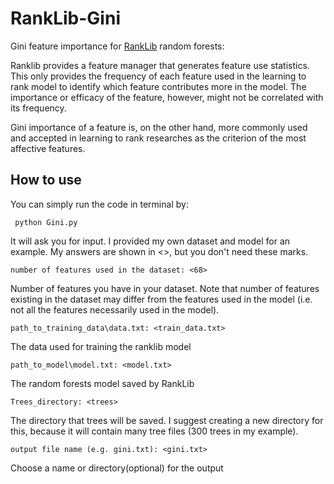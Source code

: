 # RankLib-Gini
Gini feature importance for [RankLib](https://sourceforge.net/p/lemur/wiki/RankLib/) random forests:

Ranklib provides a feature manager that generates feature use statistics. This only provides the frequency of each feature used in the learning to rank model to identify which feature contributes more in the model. The importance or efficacy of the feature, however, might not be correlated with its frequency.

Gini importance of a feature is, on the other hand, more commonly used and accepted in learning to rank researches as the criterion of the most affective features.

## How to use

You can simply run the code in terminal by:
     
     python Gini.py

It will ask you for input. I provided my own dataset and model for an example. My answers are shown in <>, but you don't need these marks.

    number of features used in the dataset: <68>

Number of features you have in your dataset. Note that number of features existing in the dataset may differ from the features used in the model (i.e. not all the features necessarily used in the model).


    path_to_training_data\data.txt: <train_data.txt>

The data used for training the ranklib model
      
    path_to_model\model.txt: <model.txt>
    
The random forests model saved by RankLib
    
    Trees_directory: <trees>

The directory that trees will be saved. I suggest creating a new directory for this, because it will contain many tree files (300 trees in my example).

    output file name (e.g. gini.txt): <gini.txt>
    
Choose a name or directory(optional) for the output


